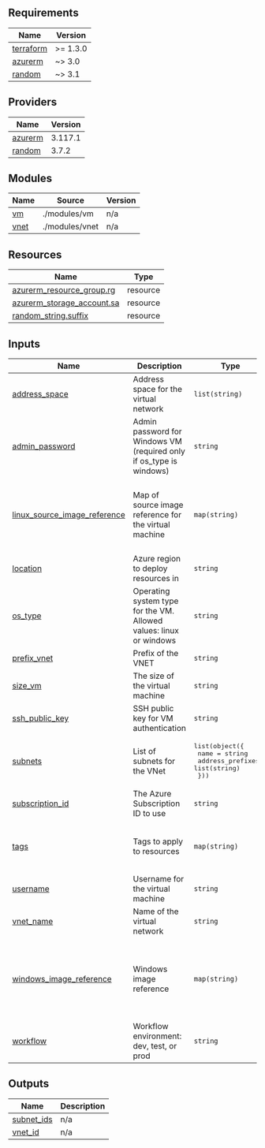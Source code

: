 <!-- BEGIN_TF_DOCS -->
## Requirements

| Name | Version |
|------|---------|
| <a name="requirement_terraform"></a> [terraform](#requirement\_terraform) | >= 1.3.0 |
| <a name="requirement_azurerm"></a> [azurerm](#requirement\_azurerm) | ~> 3.0 |
| <a name="requirement_random"></a> [random](#requirement\_random) | ~> 3.1 |

## Providers

| Name | Version |
|------|---------|
| <a name="provider_azurerm"></a> [azurerm](#provider\_azurerm) | 3.117.1 |
| <a name="provider_random"></a> [random](#provider\_random) | 3.7.2 |

## Modules

| Name | Source | Version |
|------|--------|---------|
| <a name="module_vm"></a> [vm](#module\_vm) | ./modules/vm | n/a |
| <a name="module_vnet"></a> [vnet](#module\_vnet) | ./modules/vnet | n/a |

## Resources

| Name | Type |
|------|------|
| [azurerm_resource_group.rg](https://registry.terraform.io/providers/hashicorp/azurerm/latest/docs/resources/resource_group) | resource |
| [azurerm_storage_account.sa](https://registry.terraform.io/providers/hashicorp/azurerm/latest/docs/resources/storage_account) | resource |
| [random_string.suffix](https://registry.terraform.io/providers/hashicorp/random/latest/docs/resources/string) | resource |

## Inputs

| Name | Description | Type | Default | Required |
|------|-------------|------|---------|:--------:|
| <a name="input_address_space"></a> [address\_space](#input\_address\_space) | Address space for the virtual network | `list(string)` | n/a | yes |
| <a name="input_admin_password"></a> [admin\_password](#input\_admin\_password) | Admin password for Windows VM (required only if os\_type is windows) | `string` | `null` | no |
| <a name="input_linux_source_image_reference"></a> [linux\_source\_image\_reference](#input\_linux\_source\_image\_reference) | Map of source image reference for the virtual machine | `map(string)` | <pre>{<br/>  "offer": "0001-com-ubuntu-server-jammy",<br/>  "publisher": "Canonical",<br/>  "sku": "22_04-lts",<br/>  "version": "latest"<br/>}</pre> | no |
| <a name="input_location"></a> [location](#input\_location) | Azure region to deploy resources in | `string` | `"westeurope"` | no |
| <a name="input_os_type"></a> [os\_type](#input\_os\_type) | Operating system type for the VM. Allowed values: linux or windows | `string` | `"linux"` | no |
| <a name="input_prefix_vnet"></a> [prefix\_vnet](#input\_prefix\_vnet) | Prefix of the VNET | `string` | n/a | yes |
| <a name="input_size_vm"></a> [size\_vm](#input\_size\_vm) | The size of the virtual machine | `string` | `"Standard_B1s"` | no |
| <a name="input_ssh_public_key"></a> [ssh\_public\_key](#input\_ssh\_public\_key) | SSH public key for VM authentication | `string` | n/a | yes |
| <a name="input_subnets"></a> [subnets](#input\_subnets) | List of subnets for the VNet | <pre>list(object({<br/>    name             = string<br/>    address_prefixes = list(string)<br/>  }))</pre> | n/a | yes |
| <a name="input_subscription_id"></a> [subscription\_id](#input\_subscription\_id) | The Azure Subscription ID to use | `string` | n/a | yes |
| <a name="input_tags"></a> [tags](#input\_tags) | Tags to apply to resources | `map(string)` | <pre>{<br/>  "owner": "devops",<br/>  "project": "multi-env-demo"<br/>}</pre> | no |
| <a name="input_username"></a> [username](#input\_username) | Username for the virtual machine | `string` | n/a | yes |
| <a name="input_vnet_name"></a> [vnet\_name](#input\_vnet\_name) | Name of the virtual network | `string` | n/a | yes |
| <a name="input_windows_image_reference"></a> [windows\_image\_reference](#input\_windows\_image\_reference) | Windows image reference | `map(string)` | <pre>{<br/>  "offer": "WindowsServer",<br/>  "publisher": "MicrosoftWindowsServer",<br/>  "sku": "2022-datacenter-azure-edition",<br/>  "version": "latest"<br/>}</pre> | no |
| <a name="input_workflow"></a> [workflow](#input\_workflow) | Workflow environment: dev, test, or prod | `string` | `"dev"` | no |

## Outputs

| Name | Description |
|------|-------------|
| <a name="output_subnet_ids"></a> [subnet\_ids](#output\_subnet\_ids) | n/a |
| <a name="output_vnet_id"></a> [vnet\_id](#output\_vnet\_id) | n/a |
<!-- END_TF_DOCS -->